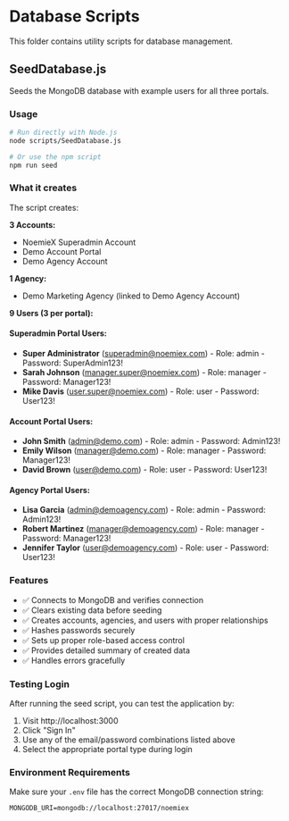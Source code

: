 # Database Scripts

This folder contains utility scripts for database management.

## SeedDatabase.js

Seeds the MongoDB database with example users for all three portals.

### Usage

```bash
# Run directly with Node.js
node scripts/SeedDatabase.js

# Or use the npm script
npm run seed
```

### What it creates

The script creates:

**3 Accounts:**
- NoemieX Superadmin Account
- Demo Account Portal  
- Demo Agency Account

**1 Agency:**
- Demo Marketing Agency (linked to Demo Agency Account)

**9 Users (3 per portal):**

#### Superadmin Portal Users:
- **Super Administrator** (superadmin@noemiex.com) - Role: admin - Password: SuperAdmin123!
- **Sarah Johnson** (manager.super@noemiex.com) - Role: manager - Password: Manager123!
- **Mike Davis** (user.super@noemiex.com) - Role: user - Password: User123!

#### Account Portal Users:
- **John Smith** (admin@demo.com) - Role: admin - Password: Admin123!
- **Emily Wilson** (manager@demo.com) - Role: manager - Password: Manager123!
- **David Brown** (user@demo.com) - Role: user - Password: User123!

#### Agency Portal Users:
- **Lisa Garcia** (admin@demoagency.com) - Role: admin - Password: Admin123!
- **Robert Martinez** (manager@demoagency.com) - Role: manager - Password: Manager123!
- **Jennifer Taylor** (user@demoagency.com) - Role: user - Password: User123!

### Features

- ✅ Connects to MongoDB and verifies connection
- ✅ Clears existing data before seeding
- ✅ Creates accounts, agencies, and users with proper relationships
- ✅ Hashes passwords securely
- ✅ Sets up proper role-based access control
- ✅ Provides detailed summary of created data
- ✅ Handles errors gracefully

### Testing Login

After running the seed script, you can test the application by:

1. Visit http://localhost:3000
2. Click "Sign In"
3. Use any of the email/password combinations listed above
4. Select the appropriate portal type during login

### Environment Requirements

Make sure your `.env` file has the correct MongoDB connection string:

```
MONGODB_URI=mongodb://localhost:27017/noemiex
```
